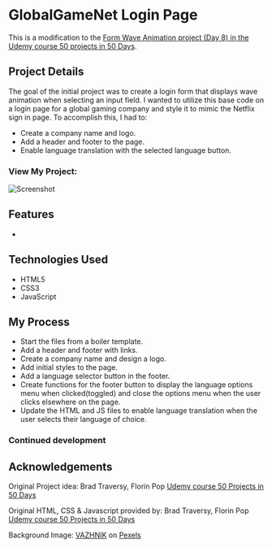# GlobalGameNet Login Page

This is a modification to the [Form Wave Animation project (Day 8) in the Udemy course 50 projects in 50 Days](https://www.udemy.com/course/50-projects-50-days/?src=sac&kw=50+projects+50+days).

## Project Details

The goal of the initial project was to create a login form that displays wave animation when selecting an input field. I wanted to utilize this base code on a login page for a global gaming company and style it to mimic the Netflix sign in page. To accomplish this, I had to:

- Create a company name and logo.
- Add a header and footer to the page.
- Enable language translation with the selected language button.

### View My Project: 

![Screenshot]()

## Features

- 

## Technologies Used

- HTML5
- CSS3
- JavaScript

## My Process

- Start the files from a boiler template.
- Add a header and footer with links.
- Create a company name and design a logo.
- Add initial styles to the page.
- Add a language selector button in the footer.
- Create functions for the footer button to display the language options menu when clicked(toggled) and close the options menu when the user clicks elsewhere on the page.
- Update the HTML and JS files to enable language translation when the user selects their language of choice.

### Continued development



## Acknowledgements

Original Project idea: Brad Traversy, Florin Pop [Udemy course 50 Projects in 50 Days](https://www.udemy.com/course/50-projects-50-days/?src=sac&kw=50+projects+50+days)

Original HTML, CSS & Javascript provided by: Brad Traversy, Florin Pop [Udemy course 50 Projects in 50 Days](https://www.udemy.com/course/50-projects-50-days/?src=sac&kw=50+projects+50+days)

Background Image: [VAZHNIK](https://www.pexels.com/@vazhnik/) on [Pexels](https://www.pexels.com/photo/a-man-and-a-woman-using-joystick-while-playing-video-game-7871540/)